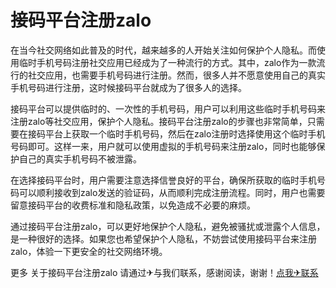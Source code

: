 # 接码平台注册zalo

在当今社交网络如此普及的时代，越来越多的人开始关注如何保护个人隐私。而使用临时手机号码注册社交应用已经成为了一种流行的方式。其中，zalo作为一款流行的社交应用，也需要手机号码进行注册。然而，很多人并不愿意使用自己的真实手机号码进行注册，这时候接码平台就成为了很多人的选择。

接码平台可以提供临时的、一次性的手机号码，用户可以利用这些临时手机号码来注册zalo等社交应用，保护个人隐私。接码平台注册zalo的步骤也非常简单，只需要在接码平台上获取一个临时手机号码，然后在zalo注册时选择使用这个临时手机号码即可。这样一来，用户就可以使用虚拟的手机号码来注册zalo，同时也能够保护自己的真实手机号码不被泄露。

在选择接码平台时，用户需要注意选择信誉良好的平台，确保所获取的临时手机号码可以顺利接收到zalo发送的验证码，从而顺利完成注册流程。同时，用户也需要留意接码平台的收费标准和隐私政策，以免造成不必要的麻烦。

通过接码平台注册zalo，可以更好地保护个人隐私，避免被骚扰或泄露个人信息，是一种很好的选择。如果您也希望保护个人隐私，不妨尝试使用接码平台来注册zalo，体验一下更安全的社交网络环境。

更多 关于接码平台注册zalo 请通过✈与我们联系，感谢阅读，谢谢！[点我✈联系](https://ww.k02.cc)